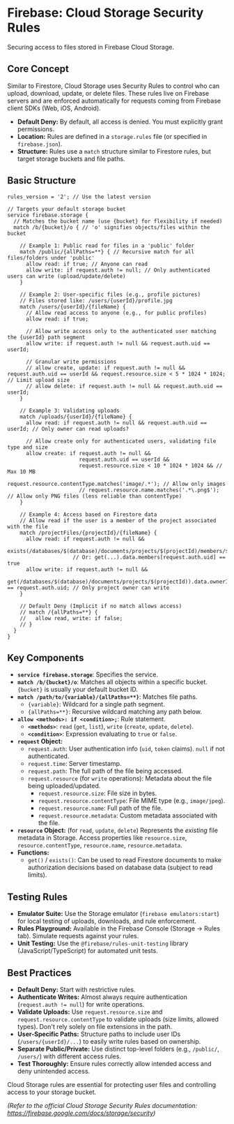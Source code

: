 # Firebase: Cloud Storage Security Rules

Securing access to files stored in Firebase Cloud Storage.

## Core Concept

Similar to Firestore, Cloud Storage uses Security Rules to control who can upload, download, update, or delete files. These rules live on Firebase servers and are enforced automatically for requests coming from Firebase client SDKs (Web, iOS, Android).

*   **Default Deny:** By default, all access is denied. You must explicitly grant permissions.
*   **Location:** Rules are defined in a `storage.rules` file (or specified in `firebase.json`).
*   **Structure:** Rules use a `match` structure similar to Firestore rules, but target storage buckets and file paths.

## Basic Structure

```
rules_version = '2'; // Use the latest version

// Targets your default storage bucket
service firebase.storage {
  // Matches the bucket name (use {bucket} for flexibility if needed)
  match /b/{bucket}/o { // 'o' signifies objects/files within the bucket

    // Example 1: Public read for files in a 'public' folder
    match /public/{allPaths=**} { // Recursive match for all files/folders under 'public'
      allow read: if true; // Anyone can read
      allow write: if request.auth != null; // Only authenticated users can write (upload/update/delete)
    }

    // Example 2: User-specific files (e.g., profile pictures)
    // Files stored like: /users/{userId}/profile.jpg
    match /users/{userId}/{fileName} {
      // Allow read access to anyone (e.g., for public profiles)
      allow read: if true;

      // Allow write access only to the authenticated user matching the {userId} path segment
      allow write: if request.auth != null && request.auth.uid == userId;

      // Granular write permissions
      // allow create, update: if request.auth != null && request.auth.uid == userId && request.resource.size < 5 * 1024 * 1024; // Limit upload size
      // allow delete: if request.auth != null && request.auth.uid == userId;
    }

    // Example 3: Validating uploads
    match /uploads/{userId}/{fileName} {
      allow read: if request.auth != null && request.auth.uid == userId; // Only owner can read uploads?

      // Allow create only for authenticated users, validating file type and size
      allow create: if request.auth != null &&
                       request.auth.uid == userId &&
                       request.resource.size < 10 * 1024 * 1024 && // Max 10 MB
                       request.resource.contentType.matches('image/.*'); // Allow only images
                       // request.resource.name.matches('.*\.png$'); // Allow only PNG files (less reliable than contentType)
    }

    // Example 4: Access based on Firestore data
    // Allow read if the user is a member of the project associated with the file
    match /projectFiles/{projectId}/{fileName} {
      allow read: if request.auth != null &&
                     exists(/databases/$(database)/documents/projects/$(projectId)/members/$(request.auth.uid));
                     // Or: get(...).data.members[request.auth.uid] == true
      allow write: if request.auth != null &&
                      get(/databases/$(database)/documents/projects/$(projectId)).data.ownerId == request.auth.uid; // Only project owner can write
    }

    // Default Deny (Implicit if no match allows access)
    // match /{allPaths=**} {
    //   allow read, write: if false;
    // }
  }
}
```

## Key Components

*   **`service firebase.storage`**: Specifies the service.
*   **`match /b/{bucket}/o`**: Matches all objects within a specific bucket. `{bucket}` is usually your default bucket ID.
*   **`match /path/to/{variable}/{allPaths=**}`**: Matches file paths.
    *   `{variable}`: Wildcard for a single path segment.
    *   `{allPaths=**}`: Recursive wildcard matching any path below.
*   **`allow <methods>: if <condition>;`**: Rule statement.
    *   **`<methods>`**: `read` (`get`, `list`), `write` (`create`, `update`, `delete`).
    *   **`<condition>`**: Expression evaluating to `true` or `false`.
*   **`request` Object:**
    *   `request.auth`: User authentication info (`uid`, `token` claims). `null` if not authenticated.
    *   `request.time`: Server timestamp.
    *   `request.path`: The full path of the file being accessed.
    *   `request.resource` (for `write` operations): Metadata about the file being uploaded/updated.
        *   `request.resource.size`: File size in bytes.
        *   `request.resource.contentType`: File MIME type (e.g., `image/jpeg`).
        *   `request.resource.name`: Full path of the file.
        *   `request.resource.metadata`: Custom metadata associated with the file.
*   **`resource` Object:** (for `read`, `update`, `delete`) Represents the *existing* file metadata in Storage. Access properties like `resource.size`, `resource.contentType`, `resource.name`, `resource.metadata`.
*   **Functions:**
    *   `get()` / `exists()`: Can be used to read Firestore documents to make authorization decisions based on database data (subject to read limits).

## Testing Rules

*   **Emulator Suite:** Use the Storage emulator (`firebase emulators:start`) for local testing of uploads, downloads, and rule enforcement.
*   **Rules Playground:** Available in the Firebase Console (Storage -> Rules tab). Simulate requests against your rules.
*   **Unit Testing:** Use the `@firebase/rules-unit-testing` library (JavaScript/TypeScript) for automated unit tests.

## Best Practices

*   **Default Deny:** Start with restrictive rules.
*   **Authenticate Writes:** Almost always require authentication (`request.auth != null`) for write operations.
*   **Validate Uploads:** Use `request.resource.size` and `request.resource.contentType` to validate uploads (size limits, allowed types). Don't rely solely on file extensions in the path.
*   **User-Specific Paths:** Structure paths to include user IDs (`/users/{userId}/...`) to easily write rules based on ownership.
*   **Separate Public/Private:** Use distinct top-level folders (e.g., `/public/`, `/users/`) with different access rules.
*   **Test Thoroughly:** Ensure rules correctly allow intended access and deny unintended access.

Cloud Storage rules are essential for protecting user files and controlling access to your storage bucket.

*(Refer to the official Cloud Storage Security Rules documentation: https://firebase.google.com/docs/storage/security)*
